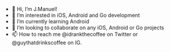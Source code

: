 - 👋 Hi, I’m J.Manuel! 
- 👀 I’m interested in iOS, Android and Go development
- 🌱 I’m currently learning Android
- 💞️ I’m looking to collaborate on any iOS, Android or Go projects
- 📫 How to reach me @idrankthecoffee on Twitter or @guythatdrinkscoffee on IG.

<!---
guythatdrinkscoffee/guythatdrinkscoffee is a ✨ special ✨ repository because its `README.md` (this file) appears on your GitHub profile.
You can click the Preview link to take a look at your changes.
--->
